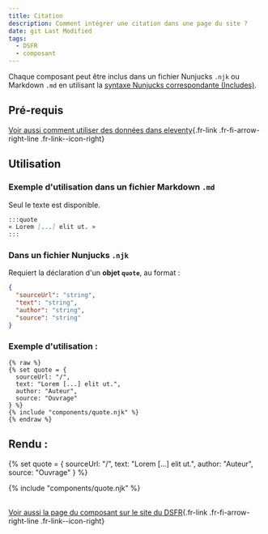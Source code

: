 ```yaml
---
title: Citation
description: Comment intégrer une citation dans une page du site ?
date: git Last Modified
tags:
  - DSFR
  - composant
---
```

Chaque composant peut être inclus dans un fichier Nunjucks `.njk` ou Markdown `.md` en utilisant la [syntaxe Nunjucks correspondante (Includes)](https://www.11ty.dev/docs/languages/nunjucks/#supported-features).

## Pré-requis

[Voir aussi comment utiliser des données dans eleventy](https://www.11ty.dev/docs/data/){.fr-link .fr-fi-arrow-right-line .fr-link--icon-right}

## Utilisation

### Exemple d'utilisation dans un fichier Markdown `.md`

Seul le texte est disponible.

```md
:::quote
« Lorem [...] elit ut. »
:::
```

### Dans un fichier Nunjucks `.njk`

Requiert la déclaration d'un **objet `quote`**, au format :
```json
{
  "sourceUrl": "string",
  "text": "string",
  "author": "string",
  "source": "string"
}
```

### Exemple d'utilisation :

```njk
{% raw %}
{% set quote = {
  sourceUrl: "/",
  text: "Lorem [...] elit ut.",
  author: "Auteur",
  source: "Ouvrage"
} %}
{% include "components/quote.njk" %}
{% endraw %}
```

## Rendu :

{% set quote = {
sourceUrl: "/",
text: "Lorem [...] elit ut.",
author: "Auteur",
source: "Ouvrage"
} %}
<div>
    {% include "components/quote.njk" %}
</div>

<br>

[Voir aussi la page du composant sur le site du DSFR](https://www.systeme-de-design.gouv.fr/elements-d-interface/composants/citation){.fr-link .fr-fi-arrow-right-line .fr-link--icon-right}